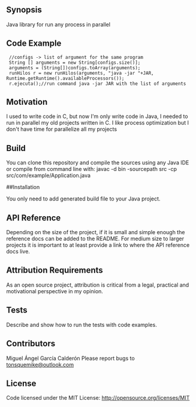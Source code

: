## Synopsis

Java library for run any process in parallel

## Code Example

```
 //configs -> list of argument for the same program
 String [] arguments = new String[configs.size()];
 arguments = (String[])configs.toArray(arguments);
 runHilos r = new runHilos(arguments, "java -jar "+JAR, Runtime.getRuntime().availableProcessors());
 r.ejecuta();//run command java -jar JAR with the list of arguments
```

## Motivation

I used to write code in C, but now I'm only write code in Java, I needed to run in parallel my old projects written in C.
I like process optimization but I don't have time for parallelize all my projects

## Build

You can clone this repository and compile the sources using any Java IDE or compile from command line with:
javac -d bin -sourcepath src -cp src/com/example/Application.java

##Installation

You only need to add generated build file to your Java project.

## API Reference

Depending on the size of the project, if it is small and simple enough the reference docs can be added to the README. For medium size to larger projects it is important to at least provide a link to where the API reference docs live.

## Attribution Requirements

As an open source project, attribution is critical from a legal, practical and motivational perspective in my opinion.

## Tests

Describe and show how to run the tests with code examples.

## Contributors
Miguel Ángel García Calderón
Please report bugs to tonsquemike@outlook.com 

## License

Code licensed under the MIT License: http://opensource.org/licenses/MIT
